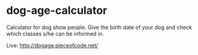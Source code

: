 dog-age-calculator
==================

Calculator for dog show people. Give the birth date of your dog and check which classes s/he can be informed in.

Live: http://dogage.pieceofcode.net/
